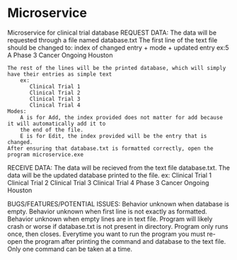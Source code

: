 # Microservice
Microservice for clinical trial database
REQUEST DATA:
	The data will be requested through a file named database.txt
	The first line of the text file should be changed to:
		index of changed entry + mode + updated entry
		ex:5 A Phase 3 Cancer Ongoing Houston
	
	The rest of the lines will be the printed database, which will simply have their entries as simple text
		ex:
		   Clinical Trial 1
		   Clinical Trial 2
		   Clinical Trial 3
		   Clinical Trial 4
	Modes:
		A is for Add, the index provided does not matter for add because it will automatically add it to
		the end of the file.
		E is for Edit, the index provided will be the entry that is changed.
	After ensuring that database.txt is formatted correctly, open the program microservice.exe


RECEIVE DATA:
	The data will be recieved from the text file database.txt.
	The data will be the updated database printed to the file.
	ex:
		Clinical Trial 1
		Clinical Trial 2
		Clinical Trial 3
		Clinical Trial 4
		Phase 3 Cancer Ongoing Houston


BUGS/FEATURES/POTENTIAL ISSUES:
	Behavior unknown when database is empty.
	Behavior unknown when first line is not exactly as formatted.
	Behavior unknown when empty lines are in text file.
	Program will likely crash or worse if database.txt is not present in directory.
	Program only runs once, then closes. Everytime you want to run the program you must re-open the program
	after printing the command and database to the text file.
	Only one command can be taken at a time.
